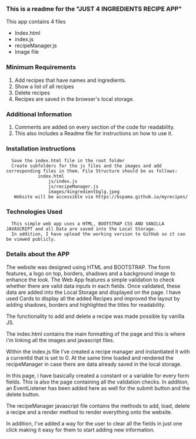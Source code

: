
### This is a readme for the "JUST 4 INGREDIENTS RECIPE APP"

This app contains 4 files
* Index.html 
* index.js 
* recipeManager.js
* Image file

### Minimum Requirements
1. Add recipes that have names and ingredients.
2. Show a list of all recipes
3. Delete recipes
4. Recipes are saved in the browser's local storage.

### Additional Information

1. Comments are added on every section of the code for readability.
2. This also includes a Readme file for instructions on how to use it.


### Installation instructions ###
      Save the index.html file in the root folder
      Create subfolders for the js files and the images and add corresponding files in them. File Structure should be as follows:
                index.html
                    js/index.js
                    js/recipeManager.js
                    images/4ingredientbglg.jpeg
       Website will be accessible via https://bspama.github.io/myrecipes/       

### Technologies Used ###
      This simple web app uses a HTML, BOOTSTRAP CSS AND VANILLA JAVASCRIPT and all Data are saved into the Local Storage.
      In addition, I have upload the working version to GitHub so it can be viewed publicly.

### Details about the APP
The website was designed using HTML and BOOTSTRAP.
The form features, a logo on top, borders, shadows and a background image to enhance the look.
The Web App features a simple validation to check whether there are valid data inputs in each fields. Once validated, these data are added into the Local Storage and displayed on the page.  I have used Cards to display all the added Recipes and improved the layout by adding shadows, borders and highlighted the titles for readability.

The functionality to add and delete a recipe was made possible by vanilla JS.

The index.html contains the main formatting of the page and this is where i'm linking all the images and javascript files.

Within the index.js file I’ve created a recipe manager and instantiated it with a currentId that is set to 0. At the same time loaded and rendered the recipeManager in case there are data already saved in the local storage.

In this page, i have basically created a constant or a variable for every form fields. This is also the page containing all the validation checks. In addition, an EventListener has been added here as well for the submit button and the delete button.

The recipeManager javascript file contains the methods to add, load, delete a recipe and a render method to render everything onto the website.

In addition, I've added a way for the user to clear all the fields in just one click making it easy for them to start adding new information.
